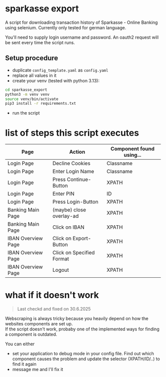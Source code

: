# sparkasse export

A script for downloading transaction history of Sparkasse - Online Banking using selenium.
Currently only tested for german language.

You'll need to supply login username and password. 
An oauth2 request will be sent every time the script runs.

## Setup procedure

- duplicate `config_template.yaml` as `config.yaml`
- replace all values in it
- create your venv (tested with python 3.13):
```bash
cd sparkasse_export
python3 -m venv venv
source venv/bin/activate
pip3 install -r requirements.txt
```
- run the script

# list of steps this script executes

| Page               | Action                    | Component found using... |
|--------------------|---------------------------|--------------------------|
| Login Page         | Decline Cookies           | Classname                |
| Login Page         | Enter Login Name          | Classname                | 
| Login Page         | Press Continue-Button     | XPATH                    |
| Login Page         | Enter PIN                 | ID                       |
| Login Page         | Press Login-Button        | XPATH                    |
| Banking Main Page  | (maybe) close overlay-ad  | XPATH                    |
| Banking Main Page  | Click on IBAN             | XPATH                    |
| IBAN Overview Page | Click on Export-Button    | XPATH                    |
| IBAN Overview Page | Click on Specified Format | XPATH                    |
| IBAN Overview Page | Logout                    | XPATH                    |

# what if it doesn't work

> Last checkd and fixed on 30.6.2025

Webscraping is always tricky because you heavily depend on how the websites components are set up.   
If the script doesn't work, probaby one of the implemented ways for finding a component is outdated.

You can either 

- set your application to debug mode in your config file. Find out which component causes the problem and update the selector (XPATH/ID/..) to find it again
- message me and I'll fix it
